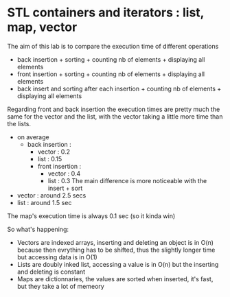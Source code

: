 # STL containers and iterators  : list, map, vector

The aim of this lab is to compare the execution time of different operations
- back insertion + sorting + counting nb of elements + displaying all elements
- front insertion + sorting + counting nb of elements + displaying all elements
- back insert and sorting after each insertion + counting nb of elements + displaying all elements

Regarding front and back insertion the execution times are pretty much the same for the vector and the list, with the vector taking a little more time than the lists.
- on average
    - back insertion :
        - vector : 0.2
        - list : 0.15
      - front insertion :
          - vector : 0.4
          - list : 0.3
  The main difference is more noticeable with the insert + sort
- vector : around 2.5 secs
- list : around 1.5 sec

The map's execution time is always 0.1 sec (so it kinda win)

So what's happening: 

- Vectors are indexed arrays, inserting and deleting an object is in O(n) because then evrything has to be shifted, thus the slightly longer time but accessing data is in O(1)
- Lists are doubly inked list, accessing a value is in O(n) but the inserting and deleting is constant
- Maps are dictionnaries, the values are sorted when inserted, it's fast, but they take a lot of memeory
